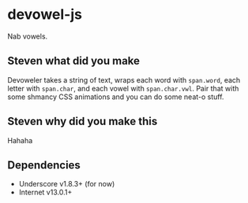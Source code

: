 # devowel-js
Nab vowels.

## Steven what did you make
Devoweler takes a string of text, wraps each word with `span.word`, each letter with `span.char`, and each vowel with `span.char.vwl`. Pair that with some shmancy CSS animations and you can do some neat-o stuff.

## Steven why did you make this
Hahaha

## Dependencies
- Underscore v1.8.3+ (for now)
- Internet v13.0.1+
